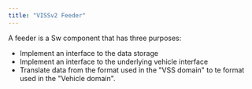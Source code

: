 ```yaml
---
title: "VISSv2 Feeder"
---
```


A feeder is a Sw component that has three purposes:
* Implement an interface to the data storage
* Implement an interface to the underlying vehicle interface
* Translate data from the format used in the "VSS domain" to te format used in the "Vehicle domain".
